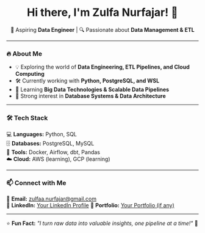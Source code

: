 <h1 align="center">Hi there, I'm Zulfa Nurfajar! 👋</h1>
<p align="center">
  🚀 Aspiring <strong>Data Engineer</strong> | 🔍 Passionate about <strong>Data Management & ETL</strong>  
</p>

---

### 🔥 About Me  
- 💡 Exploring the world of **Data Engineering, ETL Pipelines, and Cloud Computing**  
- 🛠️ Currently working with **Python, PostgreSQL, and WSL**  
- 🌱 Learning **Big Data Technologies & Scalable Data Pipelines**  
- 🎯 Strong interest in **Database Systems & Data Architecture**  

---

### 🛠️ Tech Stack  
💻 **Languages:** Python, SQL  
🗄️ **Databases:** PostgreSQL, MySQL  
🔧 **Tools:** Docker, Airflow, dbt, Pandas  
☁️ **Cloud:** AWS (learning), GCP (learning)  

---

### 📫 Connect with Me  
📩 **Email:** zulfaa.nurfajar@gmail.com  
💼 **LinkedIn:** [Your LinkedIn Profile]([https://linkedin.com/in/yourprofile](https://www.linkedin.com/in/zulfanurfajar/))  
📂 **Portfolio:** [Your Portfolio (if any)]([https://yourportfolio.com](https://docs.google.com/presentation/d/1xH07dVKfJI5hvOAI2Uiye9QJDfltJmg_KbuM_vH38kw/edit#slide=id.g32827ea493a_0_1))  

---

⭐ **Fun Fact:** *"I turn raw data into valuable insights, one pipeline at a time!"* 🚀  

